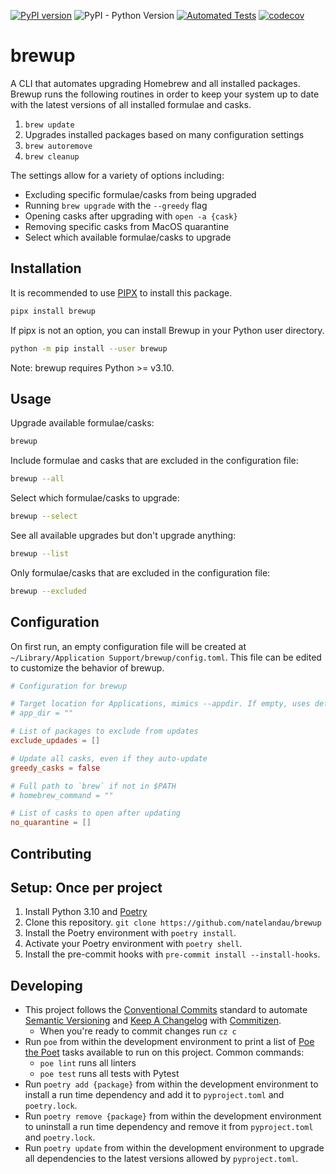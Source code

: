 [![PyPI version](https://badge.fury.io/py/brewup.svg)](https://badge.fury.io/py/brewup) ![PyPI - Python Version](https://img.shields.io/pypi/pyversions/brewup) [![Automated Tests](https://github.com/natelandau/brewup/actions/workflows/automated-tests.yml/badge.svg?branch=main)](https://github.com/natelandau/brewup/actions/workflows/automated-tests.yml) [![codecov](https://codecov.io/gh/natelandau/brewup/graph/badge.svg?token=ZTBWSEACF9)](https://codecov.io/gh/natelandau/brewup)

# brewup

A CLI that automates upgrading Homebrew and all installed packages. Brewup runs the following routines in order to keep your system up to date with the latest versions of all installed formulae and casks.

1. `brew update`
2. Upgrades installed packages based on many configuration settings
3. `brew autoremove`
4. `brew cleanup`

The settings allow for a variety of options including:

-   Excluding specific formulae/casks from being upgraded
-   Running `brew upgrade` with the `--greedy` flag
-   Opening casks after upgrading with `open -a {cask}`
-   Removing specific casks from MacOS quarantine
-   Select which available formulae/casks to upgrade

## Installation

It is recommended to use [PIPX](https://pypa.github.io/pipx/) to install this package.

```bash
pipx install brewup
```

If pipx is not an option, you can install Brewup in your Python user directory.

```bash
python -m pip install --user brewup
```

Note: brewup requires Python >= v3.10.

## Usage

Upgrade available formulae/casks:

```bash
brewup
```

Include formulae and casks that are excluded in the configuration file:

```bash
brewup --all
```

Select which formulae/casks to upgrade:

```bash
brewup --select
```

See all available upgrades but don't upgrade anything:

```bash
brewup --list
```

Only formulae/casks that are excluded in the configuration file:

```bash
brewup --excluded
```

## Configuration

On first run, an empty configuration file will be created at `~/Library/Application Support/brewup/config.toml`. This file can be edited to customize the behavior of brewup.

```toml
# Configuration for brewup

# Target location for Applications, mimics --appdir. If empty, uses default
# app_dir = ""

# List of packages to exclude from updates
exclude_updades = []

# Update all casks, even if they auto-update
greedy_casks = false

# Full path to `brew` if not in $PATH
# homebrew_command = ""

# List of casks to open after updating
no_quarantine = []
```

## Contributing

## Setup: Once per project

1. Install Python 3.10 and [Poetry](https://python-poetry.org)
2. Clone this repository. `git clone https://github.com/natelandau/brewup`
3. Install the Poetry environment with `poetry install`.
4. Activate your Poetry environment with `poetry shell`.
5. Install the pre-commit hooks with `pre-commit install --install-hooks`.

## Developing

-   This project follows the [Conventional Commits](https://www.conventionalcommits.org/) standard to automate [Semantic Versioning](https://semver.org/) and [Keep A Changelog](https://keepachangelog.com/) with [Commitizen](https://github.com/commitizen-tools/commitizen).
    -   When you're ready to commit changes run `cz c`
-   Run `poe` from within the development environment to print a list of [Poe the Poet](https://github.com/nat-n/poethepoet) tasks available to run on this project. Common commands:
    -   `poe lint` runs all linters
    -   `poe test` runs all tests with Pytest
-   Run `poetry add {package}` from within the development environment to install a run time dependency and add it to `pyproject.toml` and `poetry.lock`.
-   Run `poetry remove {package}` from within the development environment to uninstall a run time dependency and remove it from `pyproject.toml` and `poetry.lock`.
-   Run `poetry update` from within the development environment to upgrade all dependencies to the latest versions allowed by `pyproject.toml`.
